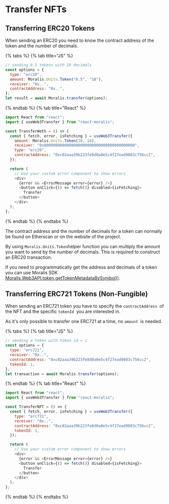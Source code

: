 # Transfer NFTs

## Transferring ERC20 Tokens

When sending an ERC20 you need to know the contract address of the token and the number of decimals.&#x20;

{% tabs %}
{% tab title="JS" %}

```javascript
// sending 0.5 tokens with 18 decimals
const options = {
  type: "erc20",
  amount: Moralis.Units.Token("0.5", "18"),
  receiver: "0x..",
  contractAddress: "0x..",
};
let result = await Moralis.transfer(options);
```

{% endtab %}
{% tab title="React" %}

```javascript
import React from "react";
import { useWeb3Transfer } from "react-moralis";

const TransferWeth = () => {
  const { fetch, error, isFetching } = useWeb3Transfer({
    amount: Moralis.Units.Token(20, 18),
    receiver: "0x0000000000000000000000000000000000000000",
    type: "erc20",
    contractAddress: "0xc02aaa39b223fe8d0a0e5c4f27ead9083c756cc2",
  });

  return (
    // Use your custom error component to show errors
    <div>
      {error && <ErrorMessage error={error} />}
      <button onClick={() => fetch()} disabled={isFetching}>
        Transfer
      </button>
    </div>
  );
};
```

{% endtab %}
{% endtabs %}

The contract address and the number of decimals for a token can normally be found on Etherscan or on the website of the project.

By using `Moralis.Units.Token`helper function you can multiply the amount you want to send by the number of decimals. This is required to construct an ERC20 transaction.

If you need to programmatically get the address and decimals of a token you can use Moralis SDK [Moralis.Web3API.token.getTokenMetadataBySymbol()](https://docs.moralis.io/moralis-server/web3-sdk/token#gettokenmetadatabysymbol).

## Transferring ERC721 Tokens (Non-Fungible)

When sending an ERC721 token you have to specify the `contractAddress `of the NFT and the specific `tokenId `you are interested in.

As it's only possible to transfer one ERC721 at a time, no `amount `is needed.

{% tabs %}
{% tab title="JS" %}

```javascript
// sending a token with token id = 1
const options = {
  type: "erc721",
  receiver: "0x..",
  contractAddress: "0xc02aaa39b223fe8d0a0e5c4f27ead9083c756cc2",
  tokenId: 1,
};
let transaction = await Moralis.transfer(options);
```

{% endtab %}
{% tab title="React" %}

```javascript
import React from "react";
import { useWeb3Transfer } from "react-moralis";

const TransferNFT = () => {
  const { fetch, error, isFetching } = useWeb3Transfer({
    type: "erc721",
    receiver: "0x..",
    contractAddress: "0xc02aaa39b223fe8d0a0e5c4f27ead9083c756cc2",
    tokenId: 1,
  });

  return (
    // Use your custom error component to show errors
    <div>
      {error && <ErrorMessage error={error} />}
      <button onClick={() => fetch()} disabled={isFetching}>
        Transfer
      </button>
    </div>
  );
};
```

{% endtab %}
{% endtabs %}